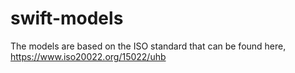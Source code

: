 # swift-models
The models are based on the ISO standard that can be found here, https://www.iso20022.org/15022/uhb
